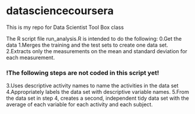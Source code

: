 datasciencecoursera
===================

This is my repo for Data Scientist Tool Box class

The R script file run_analysis.R is intended to do the following:
0.Get the data
1.Merges the training and the test sets to create one data set.
2.Extracts only the measurements on the mean and standard deviation for each measurement. 
### !The following steps are not coded in this script yet!
3.Uses descriptive activity names to name the activities in the data set
4.Appropriately labels the data set with descriptive variable names. 
5.From the data set in step 4, creates a second, independent tidy data set with the average of each variable for each activity and each subject.
